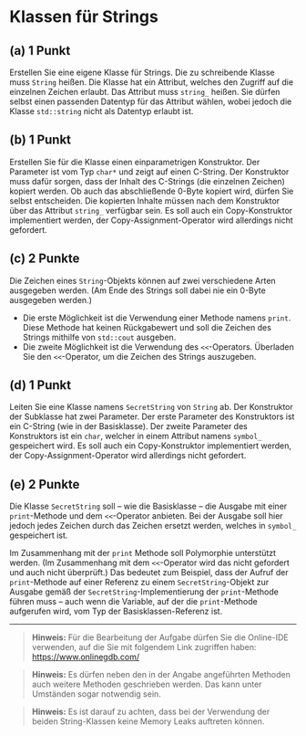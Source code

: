 # Klassen für Strings

## (a) 1 Punkt

Erstellen Sie eine eigene Klasse für Strings. Die zu schreibende Klasse muss `String` heißen. Die Klasse hat ein Attribut, welches den Zugriff auf die einzelnen Zeichen erlaubt. Das Attribut muss `string_` heißen. Sie dürfen selbst einen passenden Datentyp für das Attribut wählen, wobei jedoch die Klasse `std::string` nicht als Datentyp erlaubt ist.

## (b) 1 Punkt

Erstellen Sie für die Klasse einen einparametrigen Konstruktor. Der Parameter ist vom Typ `char*` und zeigt auf einen C-String. Der Konstruktor muss dafür sorgen, dass der Inhalt des C-Strings (die einzelnen Zeichen) kopiert werden. Ob auch das abschließende 0-Byte kopiert wird, dürfen Sie selbst entscheiden. Die kopierten Inhalte müssen nach dem Konstruktor über das Attribut `string_` verfügbar sein. Es soll auch ein Copy-Konstruktor implementiert werden, der Copy-Assignment-Operator wird allerdings nicht gefordert.

## (c) 2 Punkte

Die Zeichen eines `String`-Objekts können auf zwei verschiedene Arten ausgegeben werden. (Am Ende des Strings soll dabei nie ein 0-Byte ausgegeben werden.)

- Die erste Möglichkeit ist die Verwendung einer Methode namens `print`. Diese Methode hat keinen Rückgabewert und soll die Zeichen des Strings mithilfe von `std::cout` ausgeben.
- Die zweite Möglichkeit ist die Verwendung des `<<`-Operators. Überladen Sie den `<<`-Operator, um die Zeichen des Strings auszugeben.

## (d) 1 Punkt

Leiten Sie eine Klasse namens `SecretString` von `String` ab. Der Konstruktor der Subklasse hat zwei Parameter. Der erste Parameter des Konstruktors ist ein C-String (wie in der Basisklasse). Der zweite Parameter des Konstruktors ist ein `char`, welcher in einem Attribut namens `symbol_` gespeichert wird. Es soll auch ein Copy-Konstruktor implementiert werden, der Copy-Assignment-Operator wird allerdings nicht gefordert.

## (e) 2 Punkte

Die Klasse `SecretString` soll – wie die Basisklasse – die Ausgabe mit einer `print`-Methode und dem `<<`-Operator anbieten. Bei der Ausgabe soll hier jedoch jedes Zeichen durch das Zeichen ersetzt werden, welches in `symbol_` gespeichert ist.

Im Zusammenhang mit der `print` Methode soll Polymorphie unterstützt werden. (Im Zusammenhang mit dem `<<`-Operator wird das nicht gefordert und auch nicht überprüft.) Das bedeutet zum Beispiel, dass der Aufruf der `print`-Methode auf einer Referenz zu einem `SecretString`-Objekt zur Ausgabe gemäß der `SecretString`-Implementierung der `print`-Methode führen muss – auch wenn die Variable, auf der die `print`-Methode aufgerufen wird, vom Typ der Basisklassen-Referenz ist.

---

> **Hinweis:** Für die Bearbeitung der Aufgabe dürfen Sie die Online-IDE verwenden, auf die Sie mit folgendem Link zugriffen haben: <https://www.onlinegdb.com/>

> **Hinweis:** Es dürfen neben den in der Angabe angeführten Methoden auch weitere Methoden geschrieben werden. Das kann unter Umständen sogar notwendig sein.

> **Hinweis:** Es ist darauf zu achten, dass bei der Verwendung der beiden String-Klassen keine Memory Leaks auftreten können.
